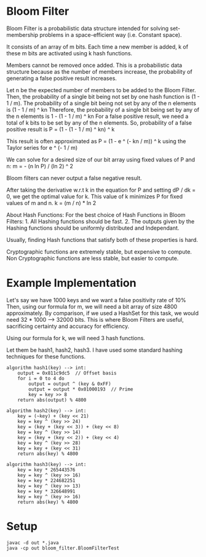 # Bloom Filter

Bloom Filter is a probabilistic data structure intended for solving set-membership problems in a space-efficient way (i.e. Constant space).

It consists of an array of m bits. Each time a new member is added, k of these m bits are activated using k hash functions.

Members cannot be removed once added. This is a probabilistic data structure because as the number of members increase, the probability of generating a false positive result increases.

Let n be the expected number of members to be added to the Bloom Filter.
Then, the probability of a single bit being not set by one hash function is (1 - 1 / m).
The probability of a single bit being not set by any of the n elements is (1 - 1 / m) ^ kn
Therefore, the probability of a single bit being set by any of the n elements is 1 - (1 - 1 / m) ^ kn
For a false positive result, we need a total of k bits to be set by any of the n elements.
So, probability of a false positive result is
    P = (1 - (1 - 1 / m) ^ kn) ^ k

This result is often approximated as P = (1 - e ^ (- kn / m)) ^ k using the Taylor series for e ^ (- 1 / m)

We can solve for a desired size of our bit array using fixed values of P and n:
    m = - (n ln P) / (ln 2) ^ 2

Bloom filters can never output a false negative result.

After taking the derivative w.r.t k in the equation for P and setting dP / dk = 0, we get the optimal value for k.
This value of k minimizes P for fixed values of m and n.
    k = (m / n) * ln 2

About Hash Functions:
For the best choice of Hash Functions in Bloom Filters:
    1. All Hashing functions should be fast.
    2. The outputs given by the Hashing functions should be uniformly distributed and Independant.

Usually, finding Hash functions that satisfy both of these properties is hard.

Cryptographic functions are extremely stable, but expensive to compute.
Non Cryptographic functions are less stable, but easier to compute.

# Example Implementation

Let's say we have 1000 keys and we want a false positivity rate of 10%
Then, using our formula for m, we will need a bit array of size 4800 approximately.
By comparison, if we used a HashSet for this task, we would need 32 * 1000 --> 32000 bits.
This is where Bloom Filters are useful, sacrificing certainty and accuracy for efficiency.

Using our formula for k, we will need 3 hash functions.

Let them be hash1, hash2, hash3.
I have used some standard hashing techniques for these functions.
```
algorithm hash1(key) --> int:
    output = 0x811c9dc5  // Offset basis
    for i = 0 to 4 do
        output = output ^ (key & 0xFF)
        output = output * 0x01000193  // Prime
        key = key >> 8
    return abs(output) % 4800

algorithm hash2(key) --> int:
    key = (~key) + (key << 21)
    key = key ^ (key >> 24)
    key = (key + (key << 3)) + (key << 8)
    key = key ^ (key >> 14)
    key = (key + (key << 2)) + (key << 4)
    key = key ^ (key >> 28)
    key = key + (key << 31)
    return abs(key) % 4800

algorithm hash3(key) --> int:
    key = key * 265443576
    key = key ^ (key >> 16)
    key = key * 224682251
    key = key ^ (key >> 13)
    key = key * 326648991
    key = key ^ (key >> 16)
    return abs(key) % 4800
```

# Setup

```
javac -d out *.java   
java -cp out bloom_filter.BloomFilterTest
```


